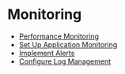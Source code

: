 # Monitoring

* [Performance Monitoring](/40MaintenanceAndSecurity/30Monitoring/40PerformanceMonitoring/Index.md)
* [Set Up Application Monitoring](/40MaintenanceAndSecurity/30Monitoring/10SetUpApplicationMonitoring/Index.md)
* [Implement Alerts](/40MaintenanceAndSecurity/30Monitoring/30ImplementAlerts/Index.md)
* [Configure Log Management](/40MaintenanceAndSecurity/30Monitoring/20ConfigureLogManagement/Index.md)
